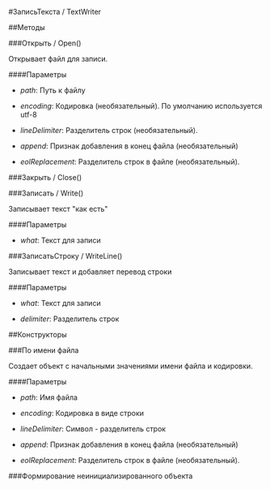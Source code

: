 
#ЗаписьТекста / TextWriter

##Методы
    
###Открыть / Open()
    
    
    
Открывает файл для записи.


  
  
####Параметры

* *path*: Путь к файлу

* *encoding*: Кодировка (необязательный). По умолчанию используется utf-8

* *lineDelimiter*: Разделитель строк (необязательный).

* *append*: Признак добавления в конец файла (необязательный)

* *eolReplacement*: Разделитель строк в файле (необязательный).

###Закрыть / Close()
    
###Записать / Write()
    
    
    
Записывает текст "как есть"


  
  
####Параметры

* *what*: Текст для записи

###ЗаписатьСтроку / WriteLine()
    
    
    
Записывает текст и добавляет перевод строки


  
  
####Параметры

* *what*: Текст для записи

* *delimiter*: Разделитель строк

##Конструкторы

  
###По имени файла
    
    
Создает объект с начальными значениями имени файла и кодировки.


  
  
####Параметры

* *path*: Имя файла

* *encoding*: Кодировка в виде строки

* *lineDelimiter*: Символ - разделитель строк

* *append*: Признак добавления в конец файла (необязательный)

* *eolReplacement*: Разделитель строк в файле (необязательный).

###Формирование неинициализированного объекта